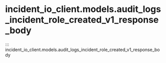 # incident_io_client.models.audit_logs_incident_role_created_v1_response_body

::: incident_io_client.models.audit_logs_incident_role_created_v1_response_body